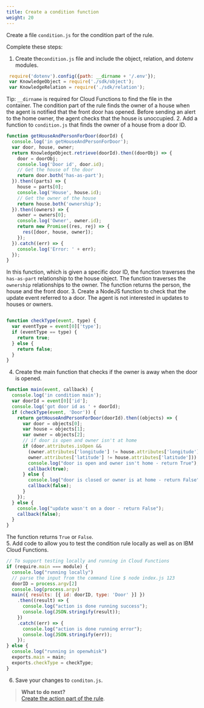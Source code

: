 ```yaml
---
title: Create a condition function 
weight: 20
---
```

Create a file `condition.js` for the condition part of the rule.

Complete these steps:

1. Create the`condition.js` file and include the object, relation, and dotenv modules.

 ```JAVASCRIPT
  require('dotenv').config({path: __dirname + '/.env'});
  var KnowledgeObject = require('./sdk/object');
  var KnowledgeRelation = require('./sdk/relation');

 ```
Tip: `__dirname` is required for Cloud Functions to find the file in the container. The condition part of the rule finds the owner of a house when the agent is notified that the front door has opened.  Before sending an alert to the home owner, the agent checks that the house is unoccupied. 
2. Add a function to `condition.js` that finds the owner of a house from a door ID.

  ```JAVASCRIPT
  function getHouseAndPersonForDoor(doorId) {
    console.log('in getHouseAndPersonForDoor');
    var door, house, owner;
    return KnowledgeObject.retrieve(doorId).then((doorObj) => {
      door = doorObj;
      console.log('Door id', door.id);
      // Get the house of the door
      return door.both('has-as-part');
    }).then((parts) => {
      house = parts[0];
      console.log('House', house.id);
      // Get the owner of the house
      return house.both('ownership');
    }).then((owners) => {
      owner = owners[0];
      console.log('Owner', owner.id);
      return new Promise((res, rej) => {
        res([door, house, owner]);
      });
    }).catch((err) => {
      console.log('Error: ' + err);
    });
  }

  ```
In this function, which is given a specific door ID, the function traverses the `has-as-part` relationship to the house object.  The function traverses the `ownership` relationships to the owner.  The function returns the person, the house and the front door.
3. Create a NodeJS function to check that the update event referred to a door.  The agent is not interested in updates to houses or owners.
  
  ```JAVASCRIPT

  function checkType(event, type) {
    var eventType = event[0]['type'];
    if (eventType == type) {
      return true;
    } else {
      return false;
    }
  }

  ```
4.  Create the main function that checks if the owner is away when the door is opened.

  ```JAVASCRIPT
  function main(event, callback) {
    console.log('in condition main');
    var doorId = event[0]['id'];
    console.log('got door id as ' + doorId);
    if (checkType(event, 'Door')) {
      return getHouseAndPersonForDoor(doorId).then((objects) => {
        var door = objects[0];
        var house = objects[1];
        var owner = objects[2];
        // if door is open and owner isn't at home
        if (door.attributes.isOpen &&
          (owner.attributes['longitude'] != house.attributes['longitude'] ||
          owner.attributes['latitude'] != house.attributes['latitude'])) {
          console.log("door is open and owner isn't home - return True");
          callback(true);
        } else {
          console.log("door is closed or owner is at home - return False");
          callback(false);
        }
      });
    } else {
      console.log("update wasn't on a door - return False");
      callback(false);
    }
  }

  ```
  The function returns `True` or `False`.<br>
5.  Add code to allow you to test the condition rule locally as well as on IBM Cloud Functions.
  ```JAVASCRIPT
  // To support testing locally and running in Cloud Functions
  if (require.main === module) {
    console.log("running locally")
    // parse the input from the command line $ node index.js 123
    doorID = process.argv[2]
    console.log(process.argv)
    main({ results: [{ id: doorID, type: 'Door' }] })
      .then((result) => {
        console.log("action is done running success");
        console.log(JSON.stringify(result));
      })
      .catch((err) => {
        console.log("action is done running error");
        console.log(JSON.stringify(err));
      });
  } else {
    console.log("running in openwhisk")
    exports.main = main;
    exports.checkType = checkType;
  }

  ```
6. Save your changes to `conditon.js`.

> **What to do next?**<br/>
[Create the action part of the rule]({{site.baseurl}}/knowledge/create-action-function).
